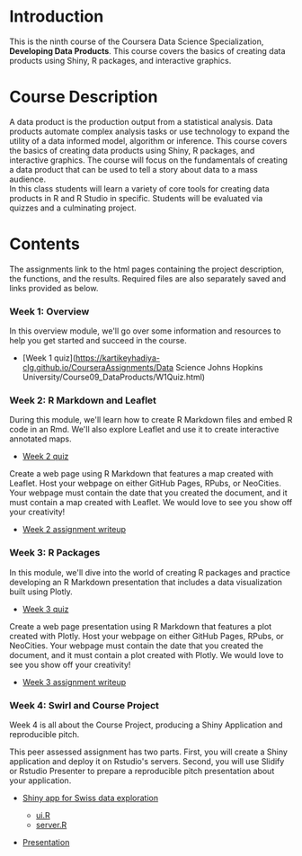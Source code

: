 # Introduction
This is the ninth course of the Coursera Data Science Specialization, **Developing Data Products**. This course covers the basics of creating data products using Shiny, R packages, and interactive graphics. 

# Course Description
A data product is the production output from a statistical analysis. Data products automate complex analysis tasks or use technology to expand the utility of a data informed model, algorithm or inference. This course covers the basics of creating data products using Shiny, R packages, and interactive graphics. The course will focus on the fundamentals of creating a data product that can be used to tell a story about data to a mass audience.  
In this class students will learn a variety of core tools for creating data products in R and R Studio in specific. Students will be evaluated via quizzes and a culminating project.

# Contents
The assignments link to the html pages containing the project description, the functions, and the results. Required files are also separately saved and links provided as below.

### Week 1: Overview
In this overview module, we'll go over some information and resources to help you get started and succeed in the course.

- [Week 1 quiz](https://kartikeyhadiya-clg.github.io/CourseraAssignments/Data Science Johns Hopkins University/Course09_DataProducts/W1Quiz.html)

### Week 2: R Markdown and Leaflet
During this module, we'll learn how to create R Markdown files and embed R code in an Rmd. We'll also explore Leaflet and use it to create interactive annotated maps.

- [Week 2 quiz](https://wamber-aww.github.io/coursera-data-science/Course09_DataProducts/W2Quiz.html)

Create a web page using R Markdown that features a map created with Leaflet. Host your webpage on either GitHub Pages, RPubs, or NeoCities.  
Your webpage must contain the date that you created the document, and it must contain a map created with Leaflet. We would love to see you show off your creativity!

- [Week 2 assignment writeup](https://wamber-aww.github.io/coursera-data-science/Course09_DataProducts/W2Hw.html)

### Week 3: R Packages
In this module, we'll dive into the world of creating R packages and practice developing an R Markdown presentation that includes a data visualization built using Plotly.

- [Week 3 quiz](https://wamber-aww.github.io/coursera-data-science/Course09_DataProducts/W3Quiz.html)

Create a web page presentation using R Markdown that features a plot created with Plotly. Host your webpage on either GitHub Pages, RPubs, or NeoCities. Your webpage must contain the date that you created the document, and it must contain a plot created with Plotly. We would love to see you show off your creativity!

- [Week 3 assignment writeup](https://wamber-aww.github.io/coursera-data-science/Course09_DataProducts/W3Hw.html)

### Week 4: Swirl and Course Project
Week 4 is all about the Course Project, producing a Shiny Application and reproducible pitch.

This peer assessed assignment has two parts. First, you will create a Shiny application and deploy it on Rstudio's servers. Second, you will use Slidify or Rstudio Presenter to prepare a reproducible pitch presentation about your application.

- [Shiny app for Swiss data exploration](https://wamber.shinyapps.io/swissdata/)
  - [ui.R](https://github.com/wamber-aww/coursera-data-science/blob/gh-pages/Course09_DataProducts/ui.R)
  - [server.R](https://github.com/wamber-aww/coursera-data-science/blob/gh-pages/Course09_DataProducts/server.R)

- [Presentation](https://wamber-aww.github.io/coursera-data-science/Course09_DataProducts/presentation.html#1)

